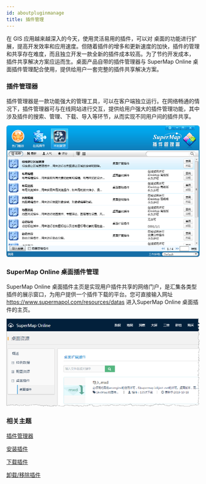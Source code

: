 ```yaml
---
id: aboutpluginmanage
title: 插件管理
---
```

在 GIS 应用越来越深入的今天，使用灵活易用的插件，可以对 桌面的功能进行扩展，提高开发效率和应用速度。但随着插件的增多和更新速度的加快，插件的管理和共享存在难度，而且独立开发一款全新的插件成本较高。为了节约开发成本， 插件共享解决方案应运而生。桌面产品自带的插件管理器与 SuperMap Online 桌面插件管理配合使用，提供给用户一套完整的插件共享解决方案。

### 插件管理器

插件管理器是一款功能强大的管理工具，可以在客户端独立运行。在网络畅通的情况下，插件管理器可与在线网站进行交互，提供给用户强大的插件管理功能，其中涉及插件的搜索、管理、下载、导入等环节，从而实现不同用户间的插件共享。

![](img/LocationUI.png)  
 
  
### SuperMap Online 桌面插件管理

SuperMap Online 桌面插件主页是实现用户插件共享的网络门户，是汇集各类型插件的展示窗口，为用户提供一个插件下载的平台。您可直接输入网址
<https://www.supermapol.com/resources/datas> 进入SuperMap Online
桌面插件的主页。

![](img/SuperMapOnline.png)  

  
### 相关主题

 [插件管理器](manager)

 [安装插件](Install)

 [下载插件](Download)

 [卸载/移除插件](Remove)

